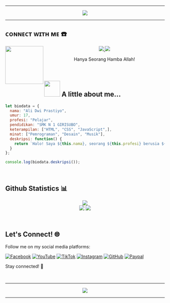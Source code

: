<hr/>
<p align="center">
  <img src="https://readme-typing-svg.herokuapp.com?font=Koulen&size=35&color=light&width=380&height=50&lines=Welcome+To+My+Github;Nice+To+Meet+You+...&center=true">
</p>
<hr/>

## ᴄᴏɴɴᴇᴄᴛ ᴡɪᴛʜ ᴍᴇ ☎️
<img src="https://github.com/LuciverXploit/LuciverXploit/blob/main/ade7ba57bd941b801c79128ffc54cd60.jpg" width="120" height="120" align="left">
<center>
<p align="center">
  <a href="https://wa.me/6282328703961">
    <img src="https://img.shields.io/badge/WhatsApp-25D366?style=for-the-badge&logo=whatsapp&logoColor=white" />
  </a>
  <a href="https://t.me/alidwi_praz">
    <img src="https://img.shields.io/badge/Telegram-0088cc?style=for-the-badge&logo=telegram&logoColor=white" />
  </a>
</p>
<p>Hanya Seorang Hamba Allah!</p>
</center>
<br />


## <img src="https://media.giphy.com/media/VgCDAzcKvsR6OM0uWg/giphy.gif" width="50"> A little about me...

```javascript
let biodata = {
  nama: "Ali Dwi Prastiyo",
  umur: 17,
  profesi: "Pelajar",
  pendidikan: "SMK N 1 GIRISUBO",
  keterampilan: ["HTML", "CSS", "JavaScript",],
  minat: ["Pemrograman", "Desain", "Musik"],
  deskripsi: function() {
    return `Halo! Saya ${this.nama}, seorang ${this.profesi} berusia ${this.umur} tahun. Saya sekarang bersekolah di ${this.pendidikan} dan memiliki keterampilan dalam ${this.keterampilan.join(", ")}. Selain itu, saya juga tertarik dalam ${this.minat.join(", ")}.`;
  }
};

console.log(biodata.deskripsi());
```
<br />

## Github Statistics 📊

<p align="center">
  <img src="https://github-readme-stats.vercel.app/api?username=alidwp1s&show_icons=true&theme=chartreuse-dark&locale=id"> <br>
  <img  src="https://github-readme-streak-stats.herokuapp.com/?user=alidwp1s&theme=chartreuse-dark"/>
  <img src="https://github-readme-stats.vercel.app/api/top-langs/?username=alidwp1s&layout=compact&theme=chartreuse-dark&langs_count=12" />
</p>
<br />


## Let's Connect! 🌐
Follow me on my social media platforms:

[![Facebook](https://img.shields.io/badge/Facebook-1877F2?style=flat&logo=facebook&logoColor=white)](https://www.facebook.com/profile.php?id=100078167889786) 
[![YouTube](https://img.shields.io/badge/YouTube-FF0000?style=flat&logo=youtube&logoColor=white)](https://youtube.com/@dwipraz) 
[![TikTok](https://img.shields.io/badge/TikTok-000000?style=flat&logo=tiktok&logoColor=white)](https://tiktok.com/@dw1_pras)
[![Instagram](https://img.shields.io/badge/Instagram-E4405F?style=flat&logo=instagram&logoColor=white)](https://instagram.com/dwi_____02) 
[![GitHub](https://img.shields.io/badge/GitHub-181717?style=flat&logo=github&logoColor=white)](https://github.com/yourusername) 
[![Paypal](https://ionicabizau.github.io/badges/paypal.svg)](https://www.paypal.me/alidwip01)  

Stay connected! 🚀

<br>
<hr/>
<p align="center">
    <img src="https://readme-typing-svg.herokuapp.com?font=Koulen&size=25&color=light&width=380&height=45&lines=Terima+Kasih+Telah+Datang;Ke+Githubku;Jangan+Lupa+Follow+Guys+...&center=true" />
</p>
<hr/>

